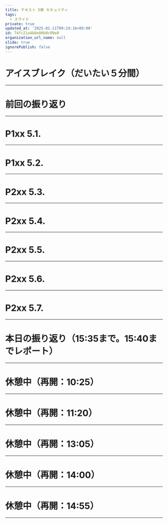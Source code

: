 ```yaml
---
title: テキスト 5章 セキュリティ
tags:
  - スライド
private: true
updated_at: '2025-01-11T09:24:16+09:00'
id: 74fc21a4b8e00b0c09e8
organization_url_name: null
slide: true
ignorePublish: false
---
```

# アイスブレイク（だいたい５分間）

---

# 前回の振り返り

---

# P1xx 5.1. 

---

# P1xx 5.2. 

---

# P2xx 5.3. 

---

# P2xx 5.4. 

---

# P2xx 5.5. 

---

# P2xx 5.6. 

---

# P2xx 5.7. 
---

# 本日の振り返り（15:35まで。15:40までレポート）

---

# 休憩中（再開：10:25）

---

# 休憩中（再開：11:20）

---

# 休憩中（再開：13:05）

---

# 休憩中（再開：14:00）

---

# 休憩中（再開：14:55）

---
